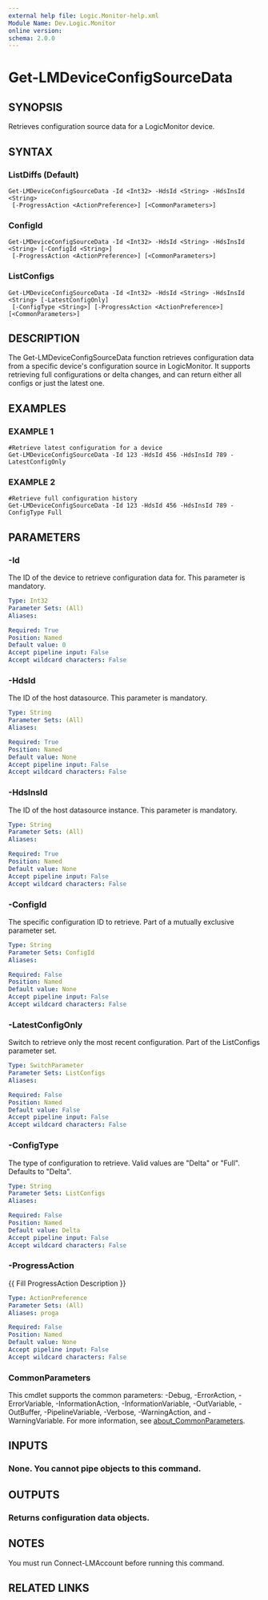```yaml
---
external help file: Logic.Monitor-help.xml
Module Name: Dev.Logic.Monitor
online version:
schema: 2.0.0
---
```


# Get-LMDeviceConfigSourceData

## SYNOPSIS
Retrieves configuration source data for a LogicMonitor device.

## SYNTAX

### ListDiffs (Default)
```
Get-LMDeviceConfigSourceData -Id <Int32> -HdsId <String> -HdsInsId <String>
 [-ProgressAction <ActionPreference>] [<CommonParameters>]
```

### ConfigId
```
Get-LMDeviceConfigSourceData -Id <Int32> -HdsId <String> -HdsInsId <String> [-ConfigId <String>]
 [-ProgressAction <ActionPreference>] [<CommonParameters>]
```

### ListConfigs
```
Get-LMDeviceConfigSourceData -Id <Int32> -HdsId <String> -HdsInsId <String> [-LatestConfigOnly]
 [-ConfigType <String>] [-ProgressAction <ActionPreference>] [<CommonParameters>]
```

## DESCRIPTION
The Get-LMDeviceConfigSourceData function retrieves configuration data from a specific device's configuration source in LogicMonitor.
It supports retrieving full configurations or delta changes, and can return either all configs or just the latest one.

## EXAMPLES

### EXAMPLE 1
```
#Retrieve latest configuration for a device
Get-LMDeviceConfigSourceData -Id 123 -HdsId 456 -HdsInsId 789 -LatestConfigOnly
```

### EXAMPLE 2
```
#Retrieve full configuration history
Get-LMDeviceConfigSourceData -Id 123 -HdsId 456 -HdsInsId 789 -ConfigType Full
```

## PARAMETERS

### -Id
The ID of the device to retrieve configuration data for.
This parameter is mandatory.

```yaml
Type: Int32
Parameter Sets: (All)
Aliases:

Required: True
Position: Named
Default value: 0
Accept pipeline input: False
Accept wildcard characters: False
```

### -HdsId
The ID of the host datasource.
This parameter is mandatory.

```yaml
Type: String
Parameter Sets: (All)
Aliases:

Required: True
Position: Named
Default value: None
Accept pipeline input: False
Accept wildcard characters: False
```

### -HdsInsId
The ID of the host datasource instance.
This parameter is mandatory.

```yaml
Type: String
Parameter Sets: (All)
Aliases:

Required: True
Position: Named
Default value: None
Accept pipeline input: False
Accept wildcard characters: False
```

### -ConfigId
The specific configuration ID to retrieve.
Part of a mutually exclusive parameter set.

```yaml
Type: String
Parameter Sets: ConfigId
Aliases:

Required: False
Position: Named
Default value: None
Accept pipeline input: False
Accept wildcard characters: False
```

### -LatestConfigOnly
Switch to retrieve only the most recent configuration.
Part of the ListConfigs parameter set.

```yaml
Type: SwitchParameter
Parameter Sets: ListConfigs
Aliases:

Required: False
Position: Named
Default value: False
Accept pipeline input: False
Accept wildcard characters: False
```

### -ConfigType
The type of configuration to retrieve.
Valid values are "Delta" or "Full".
Defaults to "Delta".

```yaml
Type: String
Parameter Sets: ListConfigs
Aliases:

Required: False
Position: Named
Default value: Delta
Accept pipeline input: False
Accept wildcard characters: False
```

### -ProgressAction
{{ Fill ProgressAction Description }}

```yaml
Type: ActionPreference
Parameter Sets: (All)
Aliases: proga

Required: False
Position: Named
Default value: None
Accept pipeline input: False
Accept wildcard characters: False
```

### CommonParameters
This cmdlet supports the common parameters: -Debug, -ErrorAction, -ErrorVariable, -InformationAction, -InformationVariable, -OutVariable, -OutBuffer, -PipelineVariable, -Verbose, -WarningAction, and -WarningVariable. For more information, see [about_CommonParameters](http://go.microsoft.com/fwlink/?LinkID=113216).

## INPUTS

### None. You cannot pipe objects to this command.
## OUTPUTS

### Returns configuration data objects.
## NOTES
You must run Connect-LMAccount before running this command.

## RELATED LINKS
